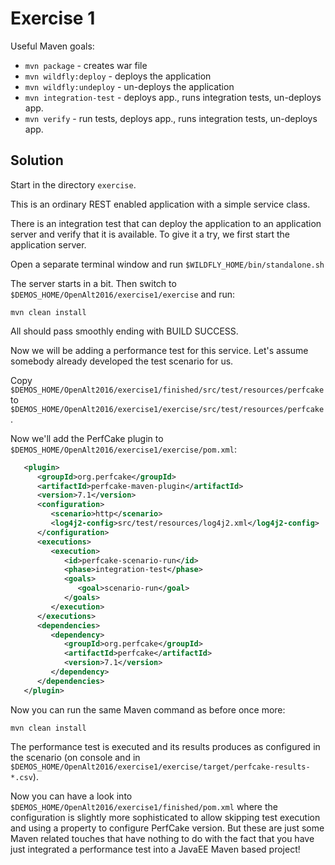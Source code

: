 Exercise 1
==========

Useful Maven goals:

 * `mvn package` - creates war file
 * `mvn wildfly:deploy` - deploys the application
 * `mvn wildfly:undeploy` - un-deploys the application
 * `mvn integration-test` - deploys app., runs integration tests, un-deploys app.
 * `mvn verify` - run tests, deploys app., runs integration tests, un-deploys app.

Solution
--------

Start in the directory `exercise`.

This is an ordinary REST enabled application with a simple service class.

There is an integration test that can deploy the application to an application server and
verify that it is available. To give it a try, we first start the application server.

Open a separate terminal window and run
`$WILDFLY_HOME/bin/standalone.sh`

The server starts in a bit. Then switch to `$DEMOS_HOME/OpenAlt2016/exercise1/exercise` and run:

`mvn clean install`

All should pass smoothly ending with BUILD SUCCESS.

Now we will be adding a performance test for this service. Let's assume somebody already developed the test scenario for us.

Copy `$DEMOS_HOME/OpenAlt2016/exercise1/finished/src/test/resources/perfcake` to `$DEMOS_HOME/OpenAlt2016/exercise1/exercise/src/test/resources/perfcake`.

Now we'll add the PerfCake plugin to `$DEMOS_HOME/OpenAlt2016/exercise1/exercise/pom.xml`:

```xml
   <plugin>
      <groupId>org.perfcake</groupId>
      <artifactId>perfcake-maven-plugin</artifactId>
      <version>7.1</version>
      <configuration>
         <scenario>http</scenario>
         <log4j2-config>src/test/resources/log4j2.xml</log4j2-config>
      </configuration>
      <executions>
         <execution>
            <id>perfcake-scenario-run</id>
            <phase>integration-test</phase>
            <goals>
               <goal>scenario-run</goal>
            </goals>
         </execution>
      </executions>
      <dependencies>
         <dependency>
            <groupId>org.perfcake</groupId>
            <artifactId>perfcake</artifactId>
            <version>7.1</version>
         </dependency>
      </dependencies>
   </plugin>
```

Now you can run the same Maven command as before once more:

`mvn clean install`

The performance test is executed and its results produces as configured in the scenario 
(on console and in `$DEMOS_HOME/OpenAlt2016/exercise1/exercise/target/perfcake-results-*.csv`).

Now you can have a look into `$DEMOS_HOME/OpenAlt2016/exercise1/finished/pom.xml` where the configuration
is slightly more sophisticated to allow skipping test execution and using a property to configure PerfCake
version. But these are just some Maven related touches that have nothing to do with the fact that you
have just integrated a performance test into a JavaEE Maven based project!